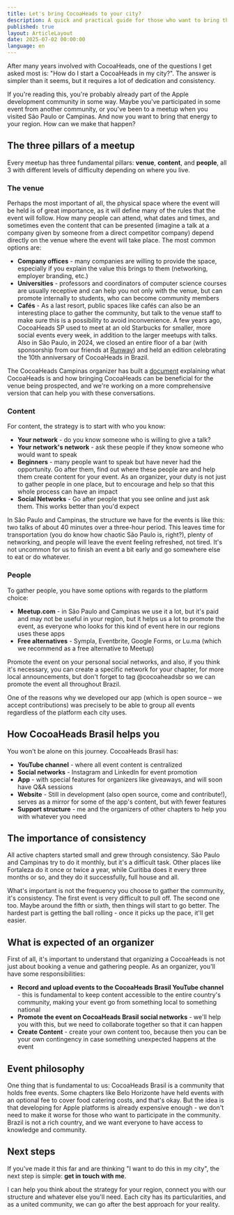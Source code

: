 ```yaml
---
title: Let's bring CocoaHeads to your city?
description: A quick and practical guide for those who want to bring the Apple development community to their region.
published: true
layout: ArticleLayout
date: 2025-07-02 00:00:00
language: en
---
```


After many years involved with CocoaHeads, one of the questions I get asked most is: "How do I start a CocoaHeads in my city?". The answer is simpler than it seems, but it requires a lot of dedication and consistency.

If you're reading this, you're probably already part of the Apple development community in some way. Maybe you've participated in some event from another community, or you've been to a meetup when you visited São Paulo or Campinas. And now you want to bring that energy to your region. How can we make that happen?

## The three pillars of a meetup

Every meetup has three fundamental pillars: **venue**, **content**, and **people**, all 3 with different levels of difficulty depending on where you live.

### The venue

Perhaps the most important of all, the physical space where the event will be held is of great importance, as it will define many of the rules that the event will follow. How many people can attend, what dates and times, and sometimes even the content that can be presented (imagine a talk at a company given by someone from a direct competitor company) depend directly on the venue where the event will take place. The most common options are:

- **Company offices** - many companies are willing to provide the space, especially if you explain the value this brings to them (networking, employer branding, etc.)
- **Universities** - professors and coordinators of computer science courses are usually receptive and can help you not only with the venue, but can promote internally to students, who can become community members
- **Cafés** - As a last resort, public spaces like cafés can also be an interesting place to gather the community, but talk to the venue staff to make sure this is a possibility to avoid inconvenience. A few years ago, CocoaHeads SP used to meet at an old Starbucks for smaller, more social events every week, in addition to the larger meetups with talks. Also in São Paulo, in 2024, we closed an entire floor of a bar (with sponsorship from our friends at [Runway](https://runway.team)) and held an edition celebrating the 10th anniversary of CocoaHeads in Brazil.

The CocoaHeads Campinas organizer has built a [document](https://cocoaheads.com.br/campinas/proposta-de-parceria.pdf) explaining what CocoaHeads is and how bringing CocoaHeads can be beneficial for the venue being prospected, and we're working on a more comprehensive version that can help you with these conversations.

### Content

For content, the strategy is to start with who you know:

- **Your network** - do you know someone who is willing to give a talk?
- **Your network's network** - ask these people if they know someone who would want to speak
- **Beginners** - many people want to speak but have never had the opportunity. Go after them, find out where these people are and help them create content for your event. As an organizer, your duty is not just to gather people in one place, but to encourage and help so that this whole process can have an impact
- **Social Networks** - Go after people that you see online and just ask them. This works better than you'd expect

In São Paulo and Campinas, the structure we have for the events is like this: two talks of about 40 minutes over a three-hour period. This leaves time for transportation (you do know how chaotic São Paulo is, right?), plenty of networking, and people will leave the event feeling refreshed, not tired. It's not uncommon for us to finish an event a bit early and go somewhere else to eat or do whatever.

### People

To gather people, you have some options with regards to the platform choice:

- **Meetup.com** - in São Paulo and Campinas we use it a lot, but it's paid and may not be useful in your region, but it helps us a lot to promote the event, as everyone who looks for this kind of event here in our regions uses these apps
- **Free alternatives** - Sympla, Eventbrite, Google Forms, or Lu.ma (which we recommend as a free alternative to Meetup)

Promote the event on your personal social networks, and also, if you think it's necessary, you can create a specific network for your chapter, for more local announcements, but don't forget to tag @cocoaheadsbr so we can promote the event all throughout Brazil.

One of the reasons why we developed our app (which is open source – we accept contributions) was precisely to be able to group all events regardless of the platform each city uses.

## How CocoaHeads Brasil helps you

You won't be alone on this journey. CocoaHeads Brasil has:

- **YouTube channel** - where all event content is centralized
- **Social networks** - Instagram and LinkedIn for event promotion
- **App** - with special features for organizers like giveaways, and will soon have Q&A sessions
- **Website** - Still in development (also open source, come and contribute!), serves as a mirror for some of the app's content, but with fewer features
- **Support structure** - me and the organizers of other chapters to help you with whatever you need

## The importance of consistency

All active chapters started small and grew through consistency. São Paulo and Campinas try to do it monthly, but it's a difficult task. Other places like Fortaleza do it once or twice a year, while Curitiba does it every three months or so, and they do it successfully, full house and all.

What's important is not the frequency you choose to gather the community, it's consistency. The first event is very difficult to pull off. The second one too. Maybe around the fifth or sixth, then things will start to go better. The hardest part is getting the ball rolling - once it picks up the pace, it'll get easier.

## What is expected of an organizer

First of all, it's important to understand that organizing a CocoaHeads is not just about booking a venue and gathering people. As an organizer, you'll have some responsibilities:

- **Record and upload events to the CocoaHeads Brasil YouTube channel** - this is fundamental to keep content accessible to the entire country's community, making your event go from something local to something national
- **Promote the event on CocoaHeads Brasil social networks** - we'll help you with this, but we need to collaborate together so that it can happen
- **Create Content** - create your own content too, because then you can be your own contingency in case something unexpected happens at the event

## Event philosophy

One thing that is fundamental to us: CocoaHeads Brasil is a community that holds free events. Some chapters like Belo Horizonte have held events with an optional fee to cover food catering costs, and that's okay. But the idea is that developing for Apple platforms is already expensive enough - we don't need to make it worse for those who want to participate in the community. Brazil is not a rich country, and we want everyone to have access to knowledge and community.

## Next steps

If you've made it this far and are thinking "I want to do this in my city", the next step is simple: **get in touch with me**.

I can help you think about the strategy for your region, connect you with our structure and whatever else you'll need. Each city has its particularities, and as a united community, we can go after the best approach for your reality.
